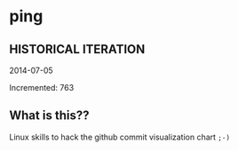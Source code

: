 # ping

## HISTORICAL ITERATION
2014-07-05

Incremented: 763

## What is this?? 
Linux skills to hack the github commit visualization chart `;-)`

